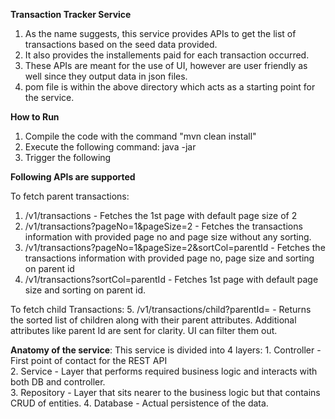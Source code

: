 **Transaction Tracker Service**
1. As the name suggests, this service provides APIs to get the list of transactions based on the seed data provided.
2. It also provides the installements paid for each transaction occurred.
3. These APIs are meant for the use of UI, however are user friendly as well since they output data in json files.
4. pom file is within the above directory which acts as a starting point for the service.


**How to Run**

1. Compile the code with the command "mvn clean install" 
2. Execute the following command: java -jar <jar file> <parent json> <child json>
3. Trigger the following


**Following APIs are supported**

To fetch parent transactions:
1. /v1/transactions - Fetches the 1st page with default page size of 2
2. /v1/transactions?pageNo=1&pageSize=2 - Fetches the transactions information with provided page no and page size without any sorting.
3. /v1/transactions?pageNo=1&pageSize=2&sortCol=parentId - Fetches the transactions information with provided page no, page size and sorting on parent id
4. /v1/transactions?sortCol=parentId - Fetches 1st page with default page size and sorting on parent id.

To fetch child Transactions:
5. /v1/transactions/child?parentId= - Returns the sorted list of children along with their parent attributes. Additional attributes like parent Id are sent for clarity. UI can filter them out.

**Anatomy of the service**:
This service is divided into 4 layers:
    1. Controller - First point of contact for the REST API\
    2. Service - Layer that performs required business logic and interacts with both DB and controller.\
    3. Repository - Layer that sits nearer to the business logic but that contains CRUD of entities.
    4. Database - Actual persistence of the data.

